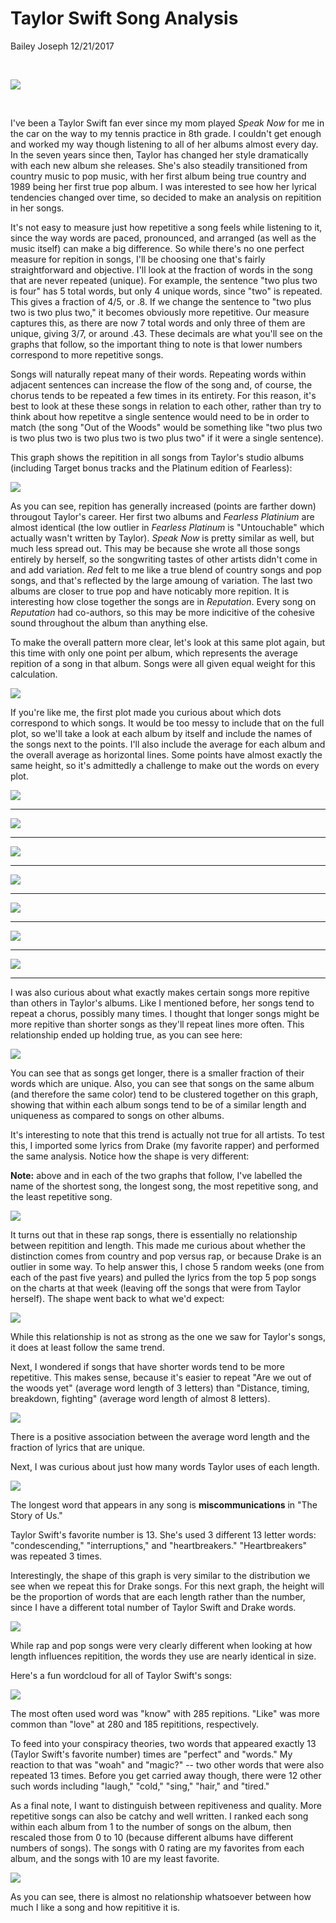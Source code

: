 Taylor Swift Song Analysis
================
Bailey Joseph
12/21/2017

<br>

![](../images/long_taylor_row.jpg)

<br>

I've been a Taylor Swift fan ever since my mom played *Speak Now* for me in the car on the way to my tennis practice in 8th grade. I couldn't get enough and worked my way though listening to all of her albums almost every day. In the seven years since then, Taylor has changed her style dramatically with each new album she releases. She's also steadily transitioned from country music to pop music, with her first album being true country and 1989 being her first true pop album. I was interested to see how her lyrical tendencies changed over time, so decided to make an analysis on repitition in her songs.

It's not easy to measure just how repetitive a song feels while listening to it, since the way words are paced, pronounced, and arranged (as well as the music itself) can make a big difference. So while there's no one perfect measure for repition in songs, I'll be choosing one that's fairly straightforward and objective. I'll look at the fraction of words in the song that are never repeated (unique). For example, the sentence "two plus two is four" has 5 total words, but only 4 unique words, since "two" is repeated. This gives a fraction of 4/5, or .8. If we change the sentence to "two plus two is two plus two," it becomes obviously more repetitive. Our measure captures this, as there are now 7 total words and only three of them are unique, giving 3/7, or around .43. These decimals are what you'll see on the graphs that follow, so the important thing to note is that lower numbers correspond to more repetitive songs.

Songs will naturally repeat many of their words. Repeating words within adjacent sentences can increase the flow of the song and, of course, the chorus tends to be repeated a few times in its entirety. For this reason, it's best to look at these these songs in relation to each other, rather than try to think about how repetitve a single sentence would need to be in order to match (the song "Out of the Woods" would be something like "two plus two is two plus two is two plus two is two plus two" if it were a single sentence).

This graph shows the repitition in all songs from Taylor's studio albums (including Target bonus tracks and the Platinum edition of Fearless):

![](final_song_analysis_files/figure-markdown_github/create%20a%20plot-1.png)

As you can see, repition has generally increased (points are farther down) througout Taylor's career.
Her first two albums and *Fearless Platinium* are almost identical (the low outlier in *Fearless Platinum* is "Untouchable" which actually wasn't written by Taylor).
*Speak Now* is pretty similar as well, but much less spread out. This may be because she wrote all those songs entirely by herself, so the songwriting tastes of other artists didn't come in and add variation.
*Red* felt to me like a true blend of country songs and pop songs, and that's reflected by the large amoung of variation.
The last two albums are closer to true pop and have noticably more repition. It is interesting how close together the songs are in *Reputation*. Every song on *Reputation* had co-authors, so this may be more indicitive of the cohesive sound throughout the album than anything else.

To make the overall pattern more clear, let's look at this same plot again, but this time with only one point per album, which represents the average repition of a song in that album. Songs were all given equal weight for this calculation.

![](final_song_analysis_files/figure-markdown_github/unnamed-chunk-3-1.png)

If you're like me, the first plot made you curious about which dots correspond to which songs. It would be too messy to include that on the full plot, so we'll take a look at each album by itself and include the names of the songs next to the points. I'll also include the average for each album and the overall average as horizontal lines. Some points have almost exactly the same height, so it's admittedly a challenge to make out the words on every plot.

![](final_song_analysis_files/figure-markdown_github/display%20ts1%20on%20its%20own%20scale-1.png)

------------------------------------------------------------------------

![](final_song_analysis_files/figure-markdown_github/display%20ts2%20on%20its%20own%20scale-1.png)

------------------------------------------------------------------------

![](final_song_analysis_files/figure-markdown_github/display%20fearless%20platinum%20on%20its%20own%20scale-1.png)

------------------------------------------------------------------------

![](final_song_analysis_files/figure-markdown_github/display%20ts3%20on%20its%20own%20scale-1.png)

------------------------------------------------------------------------

![](final_song_analysis_files/figure-markdown_github/display%20ts4%20on%20its%20own%20scale-1.png)

------------------------------------------------------------------------

![](final_song_analysis_files/figure-markdown_github/display%20ts5%20on%20its%20own%20scale-1.png)

------------------------------------------------------------------------

![](final_song_analysis_files/figure-markdown_github/display%20ts6%20on%20its%20own%20scale-1.png)

------------------------------------------------------------------------

I was also curious about what exactly makes certain songs more repitive than others in Taylor's albums. Like I mentioned before, her songs tend to repeat a chorus, possibly many times. I thought that longer songs might be more repitive than shorter songs as they'll repeat lines more often. This relationship ended up holding true, as you can see here:

![](final_song_analysis_files/figure-markdown_github/examine%20uniqueness%20against%20song%20length-1.png)

You can see that as songs get longer, there is a smaller fraction of their words which are unique. Also, you can see that songs on the same album (and therefore the same color) tend to be clustered together on this graph, showing that within each album songs tend to be of a similar length and uniqueness as compared to songs on other albums.

It's interesting to note that this trend is actually not true for all artists. To test this, I imported some lyrics from Drake (my favorite rapper) and performed the same analysis. Notice how the shape is very different:

**Note:** above and in each of the two graphs that follow, I've labelled the name of the shortest song, the longest song, the most repetitive song, and the least repetitive song.

![](final_song_analysis_files/figure-markdown_github/unnamed-chunk-5-1.png)

It turns out that in these rap songs, there is essentially no relationship between repitition and length. This made me curious about whether the distinction comes from country and pop versus rap, or because Drake is an outlier in some way. To help answer this, I chose 5 random weeks (one from each of the past five years) and pulled the lyrics from the top 5 pop songs on the charts at that week (leaving off the songs that were from Taylor herself). The shape went back to what we'd expect:

![](final_song_analysis_files/figure-markdown_github/unnamed-chunk-7-1.png)

While this relationship is not as strong as the one we saw for Taylor's songs, it does at least follow the same trend.

Next, I wondered if songs that have shorter words tend to be more repetitive. This makes sense, because it's easier to repeat "Are we out of the woods yet" (average word length of 3 letters) than "Distance, timing, breakdown, fighting" (average word length of almost 8 letters).

![](final_song_analysis_files/figure-markdown_github/unnamed-chunk-9-1.png)

There is a positive association between the average word length and the fraction of lyrics that are unique.

Next, I was curious about just how many words Taylor uses of each length.

![](final_song_analysis_files/figure-markdown_github/unnamed-chunk-10-1.png)

The longest word that appears in any song is **miscommunications** in "The Story of Us."

Taylor Swift's favorite number is 13. She's used 3 different 13 letter words: "condescending," "interruptions," and "heartbreakers." "Heartbreakers" was repeated 3 times.

Interestingly, the shape of this graph is very similar to the distribution we see when we repeat this for Drake songs. For this next graph, the height will be the proportion of words that are each length rather than the number, since I have a different total number of Taylor Swift and Drake words.

![](final_song_analysis_files/figure-markdown_github/unnamed-chunk-13-1.png)

While rap and pop songs were very clearly different when looking at how length influences repitition, the words they use are nearly identical in size.

Here's a fun wordcloud for all of Taylor Swift's songs:

![](final_song_analysis_files/figure-markdown_github/unnamed-chunk-15-1.png)

The most often used word was "know" with 285 repitions. "Like" was more common than "love" at 280 and 185 repititions, respectively.

To feed into your conspiracy theories, two words that appeared exactly 13 (Taylor Swift's favorite number) times are "perfect" and "words." My reaction to that was "woah" and "magic?" -- two other words that were also repeated 13 times. Before you get carried away though, there were 12 other such words including "laugh," "cold," "sing," "hair," and "tired."

As a final note, I want to distinguish between repitiveness and quality. More repetitive songs can also be catchy and well written. I ranked each song within each album from 1 to the number of songs on the album, then rescaled those from 0 to 10 (because different albums have different numbers of songs). The songs with 0 rating are my favorites from each album, and the songs with 10 are my least favorite.

![](final_song_analysis_files/figure-markdown_github/unnamed-chunk-19-1.png)

As you can see, there is almost no relationship whatsoever between how much I like a song and how repititive it is.
